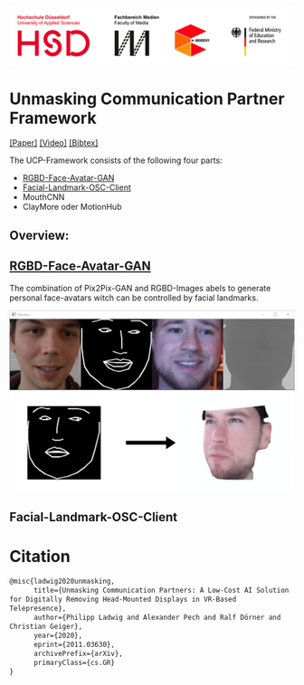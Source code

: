 
![alt text](headerLogo.jpg "Header")

# Unmasking Communication Partner Framework

[[Paper]](https://arxiv.org/abs/2011.03630)
[[Video]]()
[[Bibtex]](#Citation)

The UCP-Framework consists of the following four parts:
- [RGBD-Face-Avatar-GAN](RGBD-Face-Avatar-GAN)
- [Facial-Landmark-OSC-Client](Facial-Landmark-OSC-Client)
- MouthCNN
- ClayMore oder MotionHub

## Overview:

## [RGBD-Face-Avatar-GAN](RGBD-Face-Avatar-GAN)

The combination of Pix2Pix-GAN and RGBD-Images abels to generate personal face-avatars witch can be controlled 
by facial landmarks.

![alt text](RGBD-Face-Avatar-GAN/Images/RGBD-Face-Avatar-GAN2.png)
![alt text](RGBD-Face-Avatar-GAN/Images/Overview.png)

## Facial-Landmark-OSC-Client

# Citation
```
@misc{ladwig2020unmasking,
      title={Unmasking Communication Partners: A Low-Cost AI Solution for Digitally Removing Head-Mounted Displays in VR-Based Telepresence}, 
      author={Philipp Ladwig and Alexander Pech and Ralf Dörner and Christian Geiger},
      year={2020},
      eprint={2011.03630},
      archivePrefix={arXiv},
      primaryClass={cs.GR}
}
```


